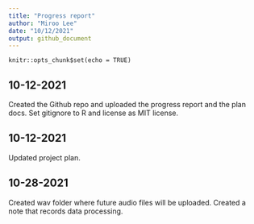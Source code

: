 ```yaml
---
title: "Progress report"
author: "Miroo Lee"
date: "10/12/2021"
output: github_document
---
```


```{r setup, include=FALSE}
knitr::opts_chunk$set(echo = TRUE)
```

## 10-12-2021  
Created the Github repo and uploaded the progress report and the plan docs. Set gitignore to R and license as MIT license. 

## 10-12-2021
Updated project plan.

## 10-28-2021
Created wav folder where future audio files will be uploaded. Created a note that records data processing. 
